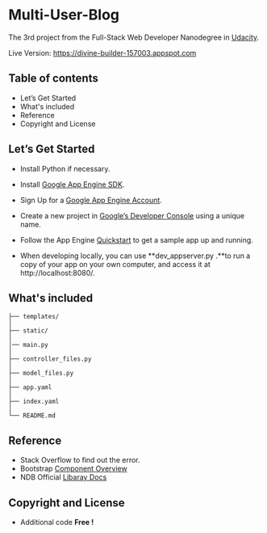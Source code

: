 # Multi-User-Blog

The 3rd project from the Full-Stack Web Developer Nanodegree in
[Udacity](https://www.udacity.com/nanodegree).

Live Version: https://divine-builder-157003.appspot.com

## Table of contents

- Let’s Get Started
- What's included
- Reference
- Copyright and License

## Let’s Get Started
- Install Python if necessary.
- Install [Google App Engine SDK](https://cloud.google.com/appengine/downloads#Google_App_Engine_SDK_for_Python).
- Sign Up for a [Google App Engine Account](https://console.cloud.google.com/appengine/).
- Create a new project in [Google’s Developer Console](https://console.cloud.google.com/) using a unique name.
- Follow the App Engine [Quickstart](https://cloud.google.com/appengine/docs/python/quickstart) to get a sample app up and running.

- When developing locally, you can use **dev_appserver.py .**to run a copy of your app on your own computer, and access it at http://localhost:8080/.

## What's included

```
├── templates/
│
├── static/
│
│── main.py
│
├── controller_files.py
│
├── model_files.py
│
├── app.yaml
│
├── index.yaml
│
└── README.md
```

## Reference
- Stack Overflow to find out the error.
- Bootstrap [Component Overview](http://getbootstrap.com/components/)
- NDB Official [Libaray Docs](https://cloud.google.com/appengine/docs/python/ndb/modelclass)

## Copyright and License

- Additional code **Free !**
